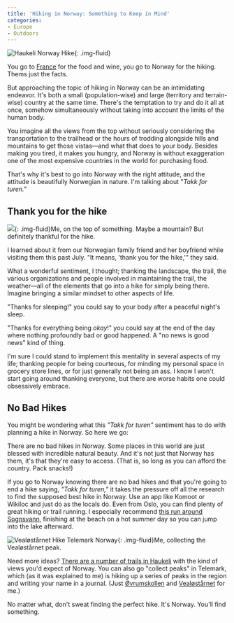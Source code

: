 ```yaml
---
title: 'Hiking in Norway: Something to Keep in Mind'
categories:
- Europe
- Outdoors
---
```


![Haukeli Norway Hike](https://withoutapath.com/wp-content/uploads/2020/02/Haukeli-Norway-Hike-1024x682.jpg){: .img-fluid}

You go to [France](https://withoutapath.com/marseille-travel-guide/) for the food and wine, you go to Norway for the hiking. Thems just the facts.

But approaching the topic of hiking in Norway can be an intimidating endeavor. It's both a small (population-wise) and large (territory and terrain-wise) country at the same time. There's the temptation to try and do it all at once, somehow simultaneously without taking into account the limits of the human body. 

You imagine all the views from the top without seriously considering the transportation to the trailhead or the hours of trodding alongside hills and mountains to get those vistas––and what that does to your body. Besides making you tired, it makes you hungry, and Norway is without exaggeration one of the most expensive countries in the world for purchasing food.

That's why it's best to go into Norway with the right attitude, and the attitude is beautifully Norwegian in nature. I'm talking about "_Takk for turen."_

<!-- more -->

## Thank you for the hike

![](https://withoutapath.com/wp-content/uploads/2020/02/Telemark-Norway-Hiking.jpg){: .img-fluid}Me, on the top of something. Maybe a mountain? But definitely thankful for the hike.

I learned about it from our Norwegian family friend and her boyfriend while visiting them this past July. "It means, 'thank you for the hike,'" they said.

What a wonderful sentiment, I thought; thanking the landscape, the trail, the various organizations and people involved in maintaining the trail, the weather––all of the elements that go into a hike for simply being there. Imagine bringing a similar mindset to other aspects of life.

"Thanks for sleeping!" you could say to your body after a peaceful night's sleep.

"Thanks for everything being _okay_!" you could say at the end of the day where nothing profoundly bad or good happened. A "no news is good news" kind of thing.

I'm sure I could stand to implement this mentality in several aspects of my life; thanking people for being courteous, for minding my personal space in grocery store lines, or for just generally not being an ass. I know I won't start going around thanking everyone, but there are worse habits one could obsessively embrace.

## No Bad Hikes

You might be wondering what this _"Takk for turen"_ sentiment has to do with planning a hike in Norway. So here we go:

There are no bad hikes in Norway. Some places in this world are just blessed with incredible natural beauty. And it's not just that Norway has them, it's that they're easy to access. (That is, so long as you can afford the country. Pack snacks!)

If you go to Norway knowing there are no bad hikes and that you're going to end a hike saying, _"Takk for turen,"_ it takes the pressure off all the research to find the supposed best hike in Norway. Use an app like Komoot or Wikiloc and just do as the locals do. Even from Oslo, you can find plenty of great hiking or trail running. I especially recommend [this run around Sognsvann](https://www.strava.com/activities/2586635299), finishing at the beach on a hot summer day so you can jump into the lake afterward.

![Vealøstårnet Hike Telemark Norway](https://withoutapath.com/wp-content/uploads/2020/02/Vealøstårnet-Hike-Telemark-Norway.jpg){: .img-fluid}Me, collecting the Vealøstårnet peak.

Need more ideas? [There are a number of trails in Haukeli](https://www.strava.com/activities/2573087470) with the kind of views you'd expect of Norway. You can also go "collect peaks" in Telemark, which (as it was explained to me) is hiking up a series of peaks in the region and writing your name in a journal. (Just [Øvrumskollen](https://www.strava.com/activities/2561434005) and [Vealøstårnet](https://www.strava.com/activities/2578166498) for me.)

No matter what, don't sweat finding the perfect hike. It's Norway. You'll find something.

